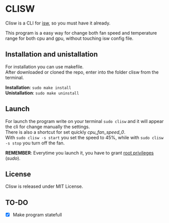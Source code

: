 
# CLISW

Clisw is a CLI for <a  href="https://github.com/YoyPa/isw">isw</a>, so you must have it already.</br>

This program is a easy way for change both fan speed and temperature range for both cpu and gpu, without touching isw config file.

  

## Installation and unistallation

For installation you can use makefile.</br>
After downloaded or cloned the repo, enter into the folder clisw from the terminal.

**Installation**: `sudo make install` </br>
**Unistallation**: `sudo make uninstall`

  

## Launch

For launch the program write on your terminal `sudo clisw` and it will appear the cli for change manually the settings.</br>
There is also a shortcut for set quickly *cpu_fan_speed_0*.</br>
With `sudo clisw -s start` you set the speed to 45%, while with `sudo clisw -s stop` you turn off the fan.</br>

**REMEMBER**: Everytime you launch it, you have to grant <u>root privileges</u> (*sudo*).

  

## License

Clisw is released under MIT License.

  

## TO-DO

-  [x] Make program statefull